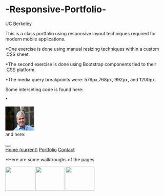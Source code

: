 # -Responsive-Portfolio-
UC Berkeley 

This is a class portfolio using responsive layout techniques required for modern mobile applications.  

*One exercise is done using manual resizing techniques within a custom .CSS sheet. 

*The second exercise is done using Bootstrap components tied to their .CSS platform.

*The media query breakpoints were: 576px,768px, 992px, and 1200px. 

Some interseting code is found here: 

*<div class="container">
        <div class="card" style="width: 30rem;">
                <img src="4O8A5659.JPG" width="90" height="75" class="card-img-left" alt="Dave">
                <div class="card-body">
and here:

 <div class="row justify-content-between">
            <div class="col-1">
                <nav class="navbar navbar-expand-lg navbar-light bg-light">
                        <button class="navbar-toggler" type="button" data-toggle="collapse" data-target="#navbarNavAltMarkup" aria-controls="navbarNavAltMarkup" aria-expanded="false" aria-label="Toggle navigation">
                          <span class="navbar-toggler-icon"></span>
                        </button>
                    <div class="position-relative">
                        <div class="collapse navbar-collapse" id="navbarNavAltMarkup">
                          <div class="navbar-nav">
                            <a class="nav-item nav-link" href="#">Home <span class="sr-only">(current)</span></a>
                            <a class="nav-item nav-link" href="#">Portfolio</a>
                            <a class="nav-item nav-link" href="#">Contact</a>
                          </div>
                    </div>                    
                </nav>
            </div>
        </div>

*Here are some walktroughs of the pages

<img src="https://dconlan1.github.io/Responsive-Portfolio/contact.html" width="90" height="75" class="card-img-top">


<img src="https://dconlan1.github.io/Responsive-Portfolio/portfolio.html" width="90" height="75" class="card-img-top">


<img src="https://dconlan1.github.io/Responsive-Portfolio/index.html" width="90" height="75" class="card-img-top">
